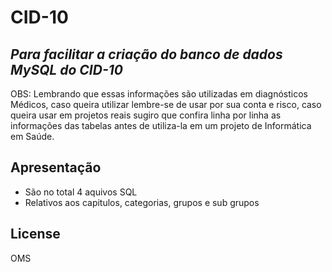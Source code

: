 # CID-10
## _Para facilitar a criação do banco de dados MySQL do CID-10_

OBS: Lembrando que essas informações são utilizadas em diagnósticos Médicos, caso queira utilizar lembre-se de usar por sua conta e risco, caso queira usar em projetos reais sugiro que confira linha por linha as informações das tabelas antes de utiliza-la em um projeto de Informática em Saúde. 

## Apresentação

- São no total 4 aquivos SQL
- Relativos aos capitulos, categorias, grupos e sub grupos

## License

OMS
